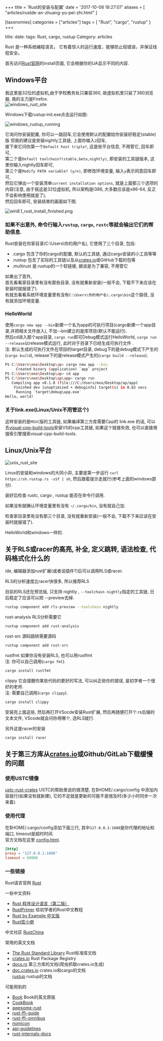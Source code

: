 +++
title = 'Rust的安装与配置'
date = '2017-10-08 18:27:07'
aliases = [ "articles/rustde-an-zhuang-yu-pei-zhi.html" ]

[taxonomies]
categories = ["articles"]
tags = [ "Rust", "cargo", "rustup" ]
+++

title: 
date: 
tags: Rust, cargo, rustup
Category: articles

Rust 是一种系统编程语言。 它有着惊人的运行速度，能够防止段错误，并保证线程安全。 

首先访问[Rust官网](https://www.rust-lang.org/zh-CN/install.html)的install页面, 它会根据你的UA显示不同的内容.

## Windows平台
我这里是32位的虚拟机,由于学校教务处只兼容360, 故虚拟机里只装了360浏览器, 我的主力是Firefox.  
![windows_rust_site](VirtualBox_win8.1_Rust_Home.png)


Windows下载rustup‑init.exe点击运行如图:

![windows_rustup_running](VirtualBox_win8.1_rustup_running.png)


它询问你安装配置, 你可以一路回车,它会使用默认的配置给你安装好稳定(stable)版
但我的建议是安装nightly工具链, 上面你输入`2`回车,   
接下来它问你第一个`Default host triple?`, 这是些平台信息, 不用管它, 回车即可,  
第二个是`Default toolchain?(stable,beta,nightly)`, 即安装的工具链版本, 这里你输入nightly回车即可,  
第三个是`Modify PATH variable? (y/n)`, 即修改环境变量, 输入`y`表示同意回车即可,  
然后它弹出一个安装清单`current installation options`, 就是上面那三个选项的内容(注意, 由于我这是32位虚拟机, 所以架构是i386, 大多数应该是x86-64, 反正不会影响使用就是了),  
然后回车即可, 安装结束的画面如下图.

![win8.1_rust_install_finished.png](VirtualBox_win8.1_rust_install_finished.png)

### 如果不出意外, 命令行输入`rustup`, `cargo`, `rustc`等就会输出它们的帮助信息.

Rust安装在你家目录(C:\Users\你的用户名), 它使用了三个目录, 包括:

* .cargo    包含了你的cargo的配置, 默认的工具链, 通过cargo安装的小工具等等
* .rustup   包含了实际的工具链以及从[crates.io](https://crates.io/crates/)或GitHub下载的包等
* .multirust  是.rustup的一个软链接, 据说是为了兼容, 不用管它

如果出了意外,  
首先看看家目录里有没有那些目录, 没有就重新安装(一般不会, 下载不下来应该在安装时就报错了).  
有就去看看系统环境变量里有没有`C:\Users\你的用户名\.cargo\bin`这个路径, 没有就添加环境变量.

### HelloWorld
使用`cargo new app --bin`新建一个名为app的可执行项目(cargo新建一个app目录,并把相关文件放入), 不加--bin建立的是库项目(默认不能运行).  
然后cd进入那个app目录, `cargo run`即可Debug模式运行HelloWorld, `cargo run --release`以release模式运行, 此时对于目录下已经生成可执行文件 .  
注: 默认生成的可执行文件在项目的target目录, debug下的是debug模式下产生的(`cargo build`), release下的是release模式产生的(`cargo build --release`).

```sh
PS C:\Users\mxo\Desktop\ap> cargo new app --bin
     Created binary (application) `app` project
PS C:\Users\mxo\Desktop\ap> cd app
PS C:\Users\mxo\Desktop\ap\app> cargo run
   Compiling app v0.1.0 (file:///C:/Users/mxo/Desktop/ap/app)
    Finished dev [unoptimized + debuginfo] target(s) in 0.82 secs
     Running `target\debug\app.exe`
Hello, world!
```

### 关于link.exe(Linux/Unix不用管这个)

这样安装的是`MSVC`版的工具链, 如果编译第三方库需要Cpp的 link.exe 的话, 可以去[visual-cpp-build-tools](http://landinghub.visualstudio.com/visual-cpp-build-tools)安装VS的cpp工具链, 如果这个链接失效, 也可以直接用搜索引擎搜索visual-cpp-build-tools.

## Linux/Unix平台
![unix_rust_site](Linux_Rust_Home.png)

Linux的安装和windows的大同小异, 主要是第一步运行 `curl https://sh.rustup.rs -sSf | sh`, 然后跟着提示走就行(参考上面的windows部分).

装好后检查 rustc, cargo , rustup 能否在命令行调用. 

如果没有就确认环境变量里有没有 `~/.cargo/bin`, 没有就自己加.  

检查家目录里有没有那三个目录, 没有就重新安装(一般不会, 下载不下来应该在安装时就报错了). 

HelloWorld和windows一样的.

## 关于RLS或racer的高亮, 补全, 定义跳转, 语法检查, 代码格式化什么的

ide, 编辑器添加rust扩展(或者说插件?)后可以调用RLS或racer.

RLS的分析速度比racer快很多, 所以推荐RLS


目前的RLS还在预览版, 只支持 nightly , `--toolchain nightly`指定的工具链, 日后稳定了应该可以把 --preview去掉.
```sh
rustup component add rls-preview --toolchain nightly
```

rust-analysis RLS分析需要它
```sh
rustup component add rust-analysis
```

rust-src 源码跳转需要源码
```sh
rustup component add rust-src
```

rustfmt 如果你没有安装RLS, 也可以用rustfmt  
注: 你可以自己调用(`cargo fmt`).
```sh
cargo install rustfmt
```

clippy 它会提醒你某些代码的更好的写法, 可以纠正些你的错误, 是初学者一个很好的老师.  
注: 需要自己调用(`cargo clippy`).
```sh
cargo install clippy
```

安装完上面这些, 然后再打开VSocde安装Rust扩展, 然后再随便打开个.rs后缀的文本文件, VScode就会问你用哪个, 选RLS就行.

另外这是racer的安装
```sh
cargo install racer
```

## 关于第三方库从[crates.io](https://crates.io/crates/)或Github/GitLab下载缓慢的问题

### 使用USTC镜像
[ustc-rust-crates](http://mirrors.ustc.edu.cn/help/rust-crates.html)
USTC的帮助里说的很清楚, 在$HOME/.cargo/config 中添加内容就行(如果没有就新建), 它的不足就是更新的可能不是很及时(多少小时同步一次来着).

### 使用代理

在$HOME/.cargo/config添加下面三行, 其中`127.0.0.1:1080`是你代理的地址和端口, timeout是超时时间.  
官方文档在这里 [config.html](http://doc.crates.io/config.html). 
```toml
[http]
proxy = "127.0.0.1:1080"
timeout = 60000
```

### 一些链接
Rust语言官网  [Rust](https://www.rust-lang.org/) 

一些中文资料  
* [Rust 程序设计语言（第二版）](https://github.com/KaiserY/trpl-zh-cn)      
* [RustPrimer](https://github.com/rustcc/RustPrimer) 给初学者的Rust中文教程  
* [Rust by Example 中文版](https://github.com/rust-lang-cn/rust-by-example-cn)    
* [Rust宏小册](https://github.com/DaseinPhaos/tlborm-chinese)  
  
中文社区  [RustChina](https://rust-lang-cn.org/)  
  
常用的英文文档  
* [The Rust Standard Library](https://doc.rust-lang.org/std/) Rust标准库文档  
* [crates.io](https://crates.io/) Rust Package Registry  
* [docs.rs](https://docs.rs/) 第三方库的文档(爬虫抓取crates.io生成)  
* [doc.crates.io](http://doc.crates.io/index.html) crates.io和cargo的文档  
[rustup](https://github.com/rust-lang-nursery/rustup.rs) rustup的文档  


可能用到的   
* [Book](https://doc.rust-lang.org/book/)  Book的英文原版  
* [CookBook](https://github.com/rust-lang-nursery/rust-cookbook)  
* [awesome-rust](https://github.com/rust-unofficial/awesome-rust)  
* [rust-ffi-guide](https://github.com/Michael-F-Bryan/rust-ffi-guide)  
* [rust-ffi-omnibus](https://github.com/shepmaster/rust-ffi-omnibus)  
* [nomicon](https://github.com/rust-lang-nursery/nomicon)  
* [api-guidelines](https://github.com/rust-lang-nursery/api-guidelines)  
* [rust-internals-docs](https://github.com/Manishearth/rust-internals-docs)  